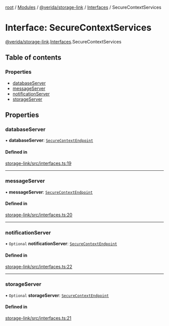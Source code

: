 [root](../README.md) / [Modules](../modules.md) / [@verida/storage-link](../modules/verida_storage_link.md) / [Interfaces](../modules/verida_storage_link.Interfaces.md) / SecureContextServices

# Interface: SecureContextServices

[@verida/storage-link](../modules/verida_storage_link.md).[Interfaces](../modules/verida_storage_link.Interfaces.md).SecureContextServices

## Table of contents

### Properties

- [databaseServer](verida_storage_link.Interfaces.SecureContextServices.md#databaseserver)
- [messageServer](verida_storage_link.Interfaces.SecureContextServices.md#messageserver)
- [notificationServer](verida_storage_link.Interfaces.SecureContextServices.md#notificationserver)
- [storageServer](verida_storage_link.Interfaces.SecureContextServices.md#storageserver)

## Properties

### databaseServer

• **databaseServer**: [`SecureContextEndpoint`](verida_storage_link.Interfaces.SecureContextEndpoint.md)

#### Defined in

[storage-link/src/interfaces.ts:19](https://github.com/verida/verida-js/blob/a39619b/packages/storage-link/src/interfaces.ts#L19)

___

### messageServer

• **messageServer**: [`SecureContextEndpoint`](verida_storage_link.Interfaces.SecureContextEndpoint.md)

#### Defined in

[storage-link/src/interfaces.ts:20](https://github.com/verida/verida-js/blob/a39619b/packages/storage-link/src/interfaces.ts#L20)

___

### notificationServer

• `Optional` **notificationServer**: [`SecureContextEndpoint`](verida_storage_link.Interfaces.SecureContextEndpoint.md)

#### Defined in

[storage-link/src/interfaces.ts:22](https://github.com/verida/verida-js/blob/a39619b/packages/storage-link/src/interfaces.ts#L22)

___

### storageServer

• `Optional` **storageServer**: [`SecureContextEndpoint`](verida_storage_link.Interfaces.SecureContextEndpoint.md)

#### Defined in

[storage-link/src/interfaces.ts:21](https://github.com/verida/verida-js/blob/a39619b/packages/storage-link/src/interfaces.ts#L21)
